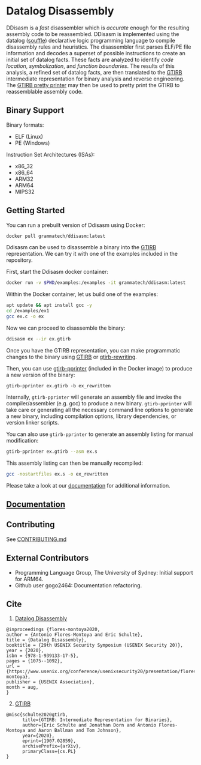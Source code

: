 Datalog Disassembly
===================

DDisasm is a *fast* disassembler which is *accurate* enough for the
resulting assembly code to be reassembled.  DDisasm is implemented
using the datalog ([souffle](https://github.com/souffle-lang/souffle))
declarative logic programming language to compile disassembly rules
and heuristics.  The disassembler first parses ELF/PE file information
and decodes a superset of possible instructions to create an initial
set of datalog facts.  These facts are analyzed to identify *code
location*, *symbolization*, and *function boundaries*.  The results of
this analysis, a refined set of datalog facts, are then translated to
the [GTIRB](https://github.com/grammatech/gtirb) intermediate
representation for binary analysis and reverse engineering.  The
[GTIRB pretty printer](https://github.com/grammatech/gtirb-pprinter)
may then be used to pretty print the GTIRB to reassemblable assembly
code.

## Binary Support

Binary formats:

 - ELF (Linux)
 - PE  (Windows)

Instruction Set Architectures (ISAs):

-  x86_32
-  x86_64
-  ARM32
-  ARM64
-  MIPS32

## Getting Started

You can run a prebuilt version of Ddisasm using Docker:

```bash
docker pull grammatech/ddisasm:latest
```

Ddisasm can be used to disassemble a binary into the [GTIRB](https://github.com/grammatech/gtirb) representation.
We can try it with one of the examples included in the repository.

First, start the Ddisasm docker container:
```bash
docker run -v $PWD/examples:/examples -it grammatech/ddisasm:latest
```

Within the Docker container, let us build one of the examples:

```bash
apt update && apt install gcc -y
cd /examples/ex1
gcc ex.c -o ex
```

Now we can proceed to disassemble the binary:

```bash
ddisasm ex --ir ex.gtirb
```

Once you have the GTIRB representation, you can make programmatic changes to the
binary using [GTIRB](https://github.com/grammatech/gtirb) or [gtirb-rewriting](https://github.com/grammatech/gtirb-rewriting).

Then, you can use [gtirb-pprinter](https://github.com/grammatech/gtirb-pprinter) (included in the Docker image) to produce
a new version of the binary:

```
gtirb-pprinter ex.gtirb -b ex_rewritten
```

Internally, `gtirb-pprinter` will generate an assembly file and invoke the compiler/assembler (e.g. gcc)
to produce a new binary. `gtirb-pprinter` will take care or generating all the necessary command line
options to generate a new binary, including compilation options, library dependencies, or version linker scripts.

You can also use `gtirb-pprinter` to generate an assembly listing for manual modification:
```bash
gtirb-pprinter ex.gtirb --asm ex.s
```

This assembly listing can then be manually recompiled:
```bash
gcc -nostartfiles ex.s -o ex_rewritten
```

Please take a look at our [documentation](https://grammatech.github.io/ddisasm/) for additional information.

## [Documentation](https://grammatech.github.io/ddisasm/)

## Contributing

See [CONTRIBUTING.md](CONTRIBUTING.md)

## External Contributors

 * Programming Language Group, The University of Sydney: Initial support for ARM64.
 * Github user gogo2464: Documentation refactoring.

## Cite

1. [Datalog Disassembly](https://www.usenix.org/conference/usenixsecurity20/presentation/flores-montoya)

```
@inproceedings {flores-montoya2020,
author = {Antonio Flores-Montoya and Eric Schulte},
title = {Datalog Disassembly},
booktitle = {29th USENIX Security Symposium (USENIX Security 20)},
year = {2020},
isbn = {978-1-939133-17-5},
pages = {1075--1092},
url = {https://www.usenix.org/conference/usenixsecurity20/presentation/flores-montoya},
publisher = {USENIX Association},
month = aug,
}
```

2. [GTIRB](https://arxiv.org/abs/1907.02859)

```
@misc{schulte2020gtirb,
      title={GTIRB: Intermediate Representation for Binaries},
      author={Eric Schulte and Jonathan Dorn and Antonio Flores-Montoya and Aaron Ballman and Tom Johnson},
      year={2020},
      eprint={1907.02859},
      archivePrefix={arXiv},
      primaryClass={cs.PL}
}
```
